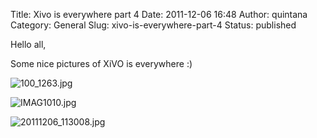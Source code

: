 Title: Xivo is everywhere part 4
Date: 2011-12-06 16:48
Author: quintana
Category: General
Slug: xivo-is-everywhere-part-4
Status: published

Hello all,

Some nice pictures of XiVO is everywhere :)

![100\_1263.jpg](/public/.100_1263_m.jpg "100_1263.jpg, déc. 2011")

![IMAG1010.jpg](/public/.IMAG1010_m.jpg "IMAG1010.jpg, déc. 2011")

![20111206\_113008.jpg](/public/.20111206_113008_m.jpg "20111206_113008.jpg, déc. 2011")

</p>


